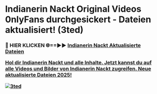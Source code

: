 # Indianerin Nackt Original Videos 0nlyFans durchgesickert - Dateien aktualisiert! (3ted)

<h3>🔴 HIER KLICKEN 🌐==►► <a href="https://tinyurl.com/h6vf6nb8" rel="nofollow">Indianerin Nackt Aktualisierte Dateien

Hol dir Indianerin Nackt und alle Inhalte. Jetzt kannst du auf alle Videos und Bilder von Indianerin Nackt zugreifen. Neue aktualisierte Dateien 2025!

[![3ted](https://i.imgur.com/sD4kR3V.gif)](https://tinyurl.com/h6vf6nb8)
